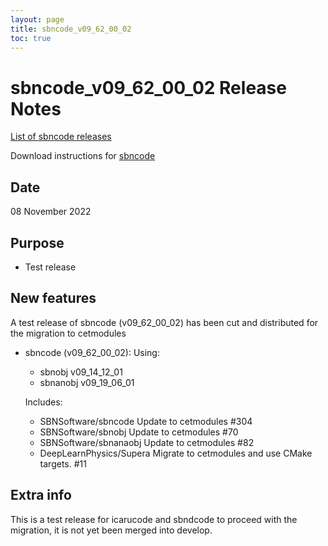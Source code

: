```yaml
---
layout: page
title: sbncode_v09_62_00_02
toc: true
---
```


sbncode_v09_62_00_02 Release Notes
=======================================================================================

[List of sbncode releases](https://sbnsoftware.github.io/AnalysisInfrastructure/ReleaseManagement/Releases/List_of_SBN_code_releases)

Download instructions for [sbncode]()

Date
---------------------------------------------------
08 November 2022

Purpose
---------------------------------------------------
* Test release

New features
---------------------------------------------------
A test release of sbncode (v09_62_00_02)  has been cut and distributed for the migration to cetmodules

* sbncode (v09_62_00_02):
  Using:
  * sbnobj v09_14_12_01
  * sbnanobj v09_19_06_01
  
  Includes:
  * SBNSoftware/sbncode Update to cetmodules #304
  * SBNSoftware/sbnobj Update to cetmodules #70
  * SBNSoftware/sbnanaobj Update to cetmodules  #82
  * DeepLearnPhysics/Supera Migrate to cetmodules and use CMake targets. #11
  

Extra info
---------------------------------------------------
 This is a test release for icarucode and sbndcode to proceed with the migration, it is not yet been merged into develop.
